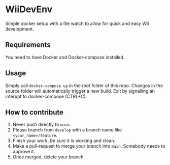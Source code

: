 # WiiDevEnv

Simple docker setup with a file watch to allow for quick and easy Wii development.

## Requirements

You need to have Docker and Docker-compose installed.

## Usage

Simply call `docker-compose up` in the root folder of this repo.
Changes in the source folder will automatically trigger a new build.
Exit by signalling an interupt to docker-compose (CTRL+C).

## How to contribute

1. Never push directly to `main`.
2. Please branch from `develop` with a branch name like `<your_name>/feature`.
3. Finish your work, be sure it is working and clean.
4. Make a pull-request to merge your branch into `main`. Somebody needs to approve it.
5. Once merged, delete your branch.
